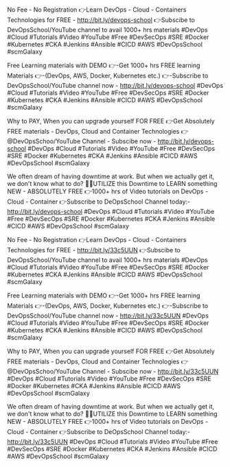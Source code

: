 No Fee - No Registration
👉Learn DevOps - Cloud - Containers Technologies for FREE - http://bit.ly/devops-school
👉Subscibe to DevOpsSchool/YouTube channel to avail 1000+ hrs materials
#DevOps #Cloud #Tutorials #Video #YouTube #Free #DevSecOps #SRE #Docker #Kubernetes #CKA #Jenkins #Ansible #CICD #AWS #DevOpsSchool #scmGalaxy

Free Learning materials with DEMO
👉-Get 1000+ hrs FREE learning Materials
👉-(DevOps, AWS, Docker, Kubernetes etc.)
👉-Subscribe to DevOpsSchool/YouTube channel now - http://bit.ly/devops-school
#DevOps #Cloud #Tutorials #Video #YouTube #Free #DevSecOps #SRE #Docker #Kubernetes #CKA #Jenkins #Ansible #CICD #AWS #DevOpsSchool #scmGalaxy

Why to PAY, When you can upgrade yourself FOR FREE
👉Get Absolutely FREE materials - DevOps, Cloud and Container Technologies
👉@DevOpsSchoo/YouTube Channel - Subscibe now - http://bit.ly/devops-school
#DevOps #Cloud #Tutorials #Video #YouTube #Free #DevSecOps #SRE #Docker #Kubernetes #CKA #Jenkins #Ansible #CICD #AWS #DevOpsSchool #scmGalaxy


We often dream of having downtime at work. But when we actually get it, we don't know what to do?
👨‍💻UTILIZE this Downtime to LEARN something NEW - ABSOLUTELY FREE
👉1000+ hrs of Video tutorials on DevOps - Cloud - Container
👉Subscribe to DeOpsSchool Channel today:- http://bit.ly/devops-school
#DevOps #Cloud #Tutorials #Video #YouTube #Free #DevSecOps #SRE #Docker #Kubernetes #CKA #Jenkins #Ansible #CICD #AWS #DevOpsSchool #scmGalaxy 

No Fee - No Registration
👉Learn DevOps - Cloud - Containers Technologies for FREE - http://bit.ly/33c5UUN
👉Subscibe to DevOpsSchool/YouTube channel to avail 1000+ hrs materials
#DevOps #Cloud #Tutorials #Video #YouTube #Free #DevSecOps #SRE #Docker #Kubernetes #CKA #Jenkins #Ansible #CICD #AWS #DevOpsSchool #scmGalaxy

Free Learning materials with DEMO
👉-Get 1000+ hrs FREE learning Materials
👉-(DevOps, AWS, Docker, Kubernetes etc.)
👉-Subscribe to DevOpsSchool/YouTube channel now - http://bit.ly/33c5UUN
#DevOps #Cloud #Tutorials #Video #YouTube #Free #DevSecOps #SRE #Docker #Kubernetes #CKA #Jenkins #Ansible #CICD #AWS #DevOpsSchool #scmGalaxy


Why to PAY, When you can upgrade yourself FOR FREE
👉Get Absolutely FREE materials - DevOps, Cloud and Container Technologies
👉@DevOpsSchoo/YouTube Channel - Subscibe now - http://bit.ly/33c5UUN
#DevOps #Cloud #Tutorials #Video #YouTube #Free #DevSecOps #SRE #Docker #Kubernetes #CKA #Jenkins #Ansible #CICD #AWS #DevOpsSchool #scmGalaxy


We often dream of having downtime at work. But when we actually get it, we don't know what to do?
👨‍💻UTILIZE this Downtime to LEARN something NEW - ABSOLUTELY FREE
👉1000+ hrs of Video tutorials on DevOps - Cloud - Container
👉Subscribe to DeOpsSchool Channel today:- http://bit.ly/33c5UUN
#DevOps #Cloud #Tutorials #Video #YouTube #Free #DevSecOps #SRE #Docker #Kubernetes #CKA #Jenkins #Ansible #CICD #AWS #DevOpsSchool #scmGalaxy
